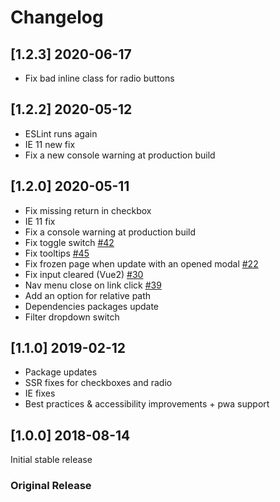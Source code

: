 # Changelog

## [1.2.3] 2020-06-17
- Fix bad inline class for radio buttons

## [1.2.2] 2020-05-12
- ESLint runs again
- IE 11 new fix
- Fix a new console warning at production build

## [1.2.0] 2020-05-11
- Fix missing return in checkbox
- IE 11 fix
- Fix a console warning at production build
- Fix toggle switch [#42](https://github.com/creativetimofficial/vue-argon-design-system/issues/42)
- Fix tooltips [#45](https://github.com/creativetimofficial/vue-argon-design-system/issues/45)
- Fix frozen page when update with an opened modal [#22](https://github.com/creativetimofficial/vue-argon-design-system/issues/22)
- Fix input cleared (Vue2) [#30](https://github.com/creativetimofficial/vue-argon-design-system/issues/30)
- Nav menu close on link click [#39](https://github.com/creativetimofficial/vue-argon-design-system/issues/39)
- Add an option for relative path
- Dependencies packages update
- Filter dropdown switch

## [1.1.0] 2019-02-12
- Package updates
- SSR fixes for checkboxes and radio
- IE fixes
- Best practices & accessibility improvements + pwa support

## [1.0.0] 2018-08-14
Initial stable release
### Original Release
